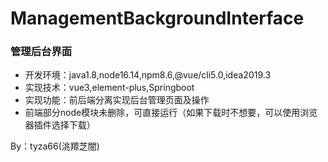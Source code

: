 # ManagementBackgroundInterface
### 管理后台界面
- 开发环境：java1.8,node16.14,npm8.6,@vue/cli5.0,idea2019.3
- 实现技术：vue3,element-plus,Springboot
- 实现功能：前后端分离实现后台管理页面及操作
- 前端部分node模块未删除，可直接运行（如果下载时不想要，可以使用浏览器插件选择下载）

By：tyza66(洮羱芝闇)
